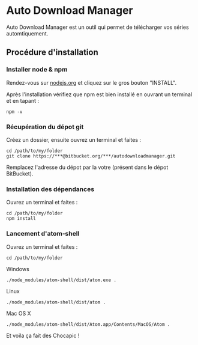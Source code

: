# Auto Download Manager

Auto Download Manager est un outil qui permet de télécharger vos séries automtiquement.

## Procédure d'installation

### Installer node & npm

Rendez-vous sur [nodejs.org](https://nodejs.org/) et cliquez sur le gros bouton "INSTALL".

Après l'installation vérifiez que npm est bien installé en ouvrant un terminal et en tapant :

	npm -v

### Récupération du dépot git

Créez un dossier, ensuite ouvrez un terminal et faites :

	cd /path/to/my/folder
	git clone https://***@bitbucket.org/***/autodownloadmanager.git
	
Remplacez l'adresse du dépot par la votre (présent dans le dépot BitBucket). 

### Installation des dépendances

Ouvrez un terminal et faites :
	
	cd /path/to/my/folder
	npm install

### Lancement d'atom-shell

Ouvrez un terminal et faites :

	cd /path/to/my/folder
	
Windows 

	./node_modules/atom-shell/dist/atom.exe .
	
Linux

	./node_modules/atom-shell/dist/atom .

Mac OS X

	./node_modules/atom-shell/dist/Atom.app/Contents/MacOS/Atom .
	
Et voila ça fait des Chocapic !